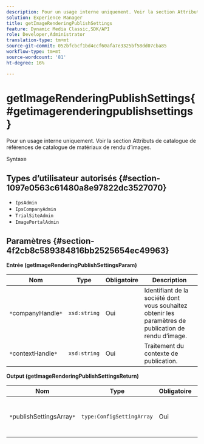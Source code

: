 ```yaml
---
description: Pour un usage interne uniquement. Voir la section Attributs de catalogue de références de catalogue de matériaux de rendu d’images.
solution: Experience Manager
title: getImageRenderingPublishSettings
feature: Dynamic Media Classic,SDK/API
role: Developer,Administrator
translation-type: tm+mt
source-git-commit: 052bfcbcf1bd4ccf60afa7e3325bf58dd07cba85
workflow-type: tm+mt
source-wordcount: '81'
ht-degree: 16%

---
```



# getImageRenderingPublishSettings{#getimagerenderingpublishsettings}

Pour un usage interne uniquement. Voir la section Attributs de catalogue de références de catalogue de matériaux de rendu d’images.

Syntaxe

## Types d’utilisateur autorisés {#section-1097e0563c61480a8e97822dc3527070}

* `IpsAdmin`
* `IpsCompanyAdmin`
* `TrialSiteAdmin`
* `ImagePortalAdmin`

## Paramètres {#section-4f2cb8c589384816bb2525654ec49963}

**Entrée (getImageRenderingPublishSettingsParam)**

| Nom | Type | Obligatoire | Description |
|---|---|---|---|
| `*`companyHandle`*` | `xsd:string` | Oui | Identifiant de la société dont vous souhaitez obtenir les paramètres de publication de rendu d’image. |
| `*`contextHandle`*` | `xsd:string` | Oui | Traitement du contexte de publication. |

**Output (getImageRenderingPublishSettingsReturn)**

| Nom | Type | Obligatoire | Description |
|---|---|---|---|
| `*`publishSettingsArray`*` | `type:ConfigSettingArray` | Oui | Paramètres de publication de rendu d’image. |

